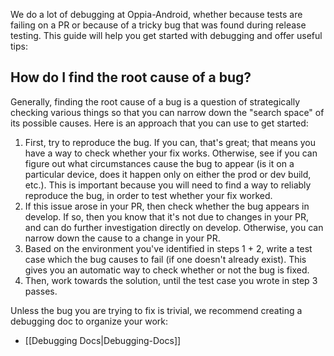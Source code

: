 We do a lot of debugging at Oppia-Android, whether because tests are failing on a PR or because of a tricky bug that was found during release testing. This guide will help you get started with debugging and offer useful tips:

## How do I find the root cause of a bug?

Generally, finding the root cause of a bug is a question of strategically checking various things so that you can narrow down the "search space" of its possible causes. Here is an approach that you can use to get started:

1. First, try to reproduce the bug. If you can, that's great; that means you have a way to check whether your fix works. Otherwise, see if you can figure out what circumstances cause the bug to appear (is it on a particular device, does it happen only on either the prod or dev build, etc.). This is important because you will need to find a way to reliably reproduce the bug, in order to test whether your fix worked.
2. If this issue arose in your PR, then check whether the bug appears in develop. If so, then you know that it's not due to changes in your PR, and can do further investigation directly on develop. Otherwise, you can narrow down the cause to a change in your PR.
3. Based on the environment you've identified in steps 1 + 2, write a test case which the bug causes to fail (if one doesn't already exist). This gives you an automatic way to check whether or not the bug is fixed.
4. Then, work towards the solution, until the test case you wrote in step 3 passes.

Unless the bug you are trying to fix is trivial, we recommend creating a debugging doc to organize your work:
- [[Debugging Docs|Debugging-Docs]]
